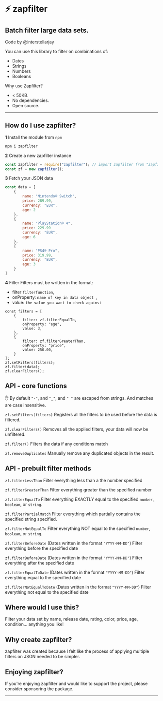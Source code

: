 # :zap: zapfilter 
## Batch filter large data sets.
Code by @interstellarjay

You can use this library to filter on combinations of:
+ Dates
+ Strings
+ Numbers
+ Booleans

Why use Zapfilter?
+ < 50KB.
+ No dependencies.
+ Open source.

---

## How do I use zapfilter?

**1** Install the module from `npm`

```bash
npm i zapfilter
```

**2** Create a new zapfilter instance

```javascript
const zapfilter = require("zapfilter"); // import zapfilter from "zapfilter"
const zf = new zapfilter();
```

**3** Fetch your JSON data

```javascript
const data = [
	{
		name: "Nintendo® Switch",
		price: 289.99,
		currency: "EUR",
		age: 2
	},
	{
		name: "PlayStation® 4",
		price: 229.99
		currency: "EUR",
		age: 6
	},
	{
		name: "PS4® Pro",
		price: 319.99,
		currency: "EUR",
		age: 3
	}
]
```

**4** Filter
Filters must be written in the format:
+ filter `filterfunction`,
+ onProperty: `name of key in data object `,
+ value: `the value you want to check against`

```
const filters = [
	{
		filter: zf.filterEqualTo,
		onProperty: "age",
		value: 3,
	},
	{
		filter: zf.filterGreaterThan,
		onProperty: "price",
		value: 250.00,
	}
];
zf.setFilters(filters);
zf.filter(data);
zf.clearFilters();
```


## API - core functions
:hand: By default `"-"`, and `"_"`, and `" "` are escaped from strings. And matches are case insensitive.

`zf.setFilters(filters)`
Registers all the filters to be used before the data is filtered.

`zf.clearFilters()`
Removes all the applied filters, your data will now be unfiltered.

`zf.filter()`
Filters the data if any conditions match

`zf.removeDuplicates` 
Manually remove any duplicated objects in the result.

## API - prebuilt filter methods

`zf.filterLessThan`
Filter everything less than a the number specified

`zf.filterGreaterThan`
Filter everything greater than the specified number

`zf.filterEqualTo` 
Filter everything EXACTLY equal to the specified `number`, `boolean`, or `string`.

`zf.filterPartialMatch` 
Filter everything which partially contains the specified string specified.

`zf.filterNotEqualTo`
Filter everything NOT equal to the specified `number`, `boolean`, or `string`.

`zf.filterBeforeDate` (Dates written in the format `"YYYY-MM-DD"`)
Filter everything before the specified date

`zf.filterBeforeDate` (Dates written in the format `"YYYY-MM-DD"`)
Filter everything after the specified date

`zf.filterEqualToDate` (Dates written in the format `"YYYY-MM-DD"`)
Filter everything equal to the specified date

`zf.filterNotEqualToDate` (Dates written in the format `"YYYY-MM-DD"`)
Filter everything not equal to the specified date


## Where would I use this?
Filter your data set by name, release date, rating, color, price, age, condition... anything you like!

## Why create zapfilter?
zapfilter was created because I felt like the process of applying multiple filters on JSON needed to be simpler.

## Enjoying zapfilter?
If you're enjoying zapfilter and would like to support the project, please consider sponsoring the package.

---
